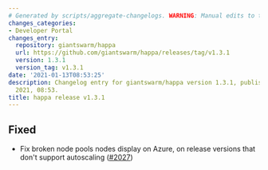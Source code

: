 ```yaml
---
# Generated by scripts/aggregate-changelogs. WARNING: Manual edits to this files will be overwritten.
changes_categories:
- Developer Portal
changes_entry:
  repository: giantswarm/happa
  url: https://github.com/giantswarm/happa/releases/tag/v1.3.1
  version: 1.3.1
  version_tag: v1.3.1
date: '2021-01-13T08:53:25'
description: Changelog entry for giantswarm/happa version 1.3.1, published on 13 January
  2021, 08:53.
title: happa release v1.3.1
---
```


## Fixed

- Fix broken node pools nodes display on Azure, on release versions that don't support autoscaling ([#2027](https://github.com/giantswarm/happa/pull/2027))

